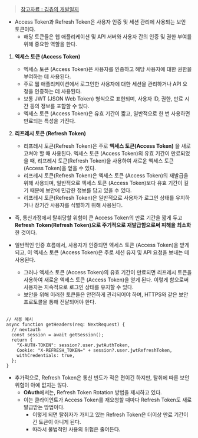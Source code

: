 > [참고자료 : 김츄의 개발일지](https://velog.io/@chuu1019/Access-Token%EA%B3%BC-Refresh-Token%EC%9D%B4%EB%9E%80-%EB%AC%B4%EC%97%87%EC%9D%B4%EA%B3%A0-%EC%99%9C-%ED%95%84%EC%9A%94%ED%95%A0%EA%B9%8C)

- Access Token과 Refresh Token은 사용자 인증 및 세션 관리에 사용되는 보안 토큰이다.
	- 해당 토큰들은 웹 애플리케이션 및 API 서버와 사용자 간의 인증 및 권한 부여를 위해 중요한 역할을 한다.

1. **엑세스 토큰 (Access Token)**
    - 엑세스 토큰 (Access Token)은 사용자를 인증하고 해당 사용자에 대한 권한을 부여하는 데 사용된다.
    - 주로 웹 애플리케이션에서 로그인한 사용자에 대한 세션을 관리하거나 API 요청을 인증하는 데 사용된다.
    - 보통 JWT (JSON Web Token) 형식으로 표현되며, 사용자 ID, 권한, 만료 시간 등의 정보를 포함할 수 있다.
    - 엑세스 토큰 (Access Token)은 유효 기간이 짧고, 일반적으로 한 번 사용하면 만료되는 특성을 가진다.

2. **리프레시 토큰 (Refresh Token)**
    - 리프레시 토큰(Refresh Token)은 주로 **엑세스 토큰(Access Token)** 을 새로 고쳐야 할 때 사용된다. 엑세스 토큰 (Access Token)의 유효 기간이 만료되었을 때, 리프레시 토큰(Refresh Token)을 사용하여 새로운 엑세스 토큰 (Access Token)을 얻을 수 있다.
    - 리프레시 토큰(Refresh Token)은 엑세스 토큰 (Access Token)의 재발급을 위해 사용되며, 일반적으로 엑세스 토큰 (Access Token)보다 유효 기간이 길기 때문에 보안에 민감한 정보를 담고 있을 수 있다.
    - 리프레시 토큰(Refresh Token)은 일반적으로 사용자가 로그인 상태를 유지하거나 장기간 사용자를 식별하기 위해 사용된다.

- 즉, 통신과정에서 탈취당할 위험이 큰 Access Token의 만료 기간을 짧게 두고 **Refresh Token(Refresh Token)으로 주기적으로 재발급함으로써 피해을 최소화**한 것이다.

- 일반적인 인증 흐름에서, 사용자가 인증되면 엑세스 토큰 (Access Token)을 받게 되고, 이 엑세스 토큰 (Access Token)은 주로 세션 유지 및 API 요청을 보내는 데 사용된다.
	- 그러나 엑세스 토큰 (Access Token)의 유효 기간이 만료되면 리프레시 토큰을 사용하여 새로운 엑세스 토큰 (Access Token)을 얻게 된다. 이렇게 함으로써 사용자는 지속적으로 로그인 상태를 유지할 수 있다.
	- 보안을 위해 이러한 토큰들은 안전하게 관리되어야 하며, HTTPS와 같은 보안 프로토콜을 통해 전달되어야 한다. 
```tsx

// 사용 예시
async function getHeaders(req: NextRequest) {
  // nextauth
  const session = await getSession();
  return {
    "X-AUTH-TOKEN": session?.user.jwtAuthToken,
    Cookie: "X-REFRESH_TOKEN=" + session?.user.jwtRefreshToken,
    withCredentials: true,
  };
}

```

- 추가적으로, Refresh Token은 통신 빈도가 적은 편이긴 하지만, 탈취에 따른 보안 위험이 아예 없지는 않다.
	- **OAuth**에서는, Refresh Token Rotation 방법을 제시하고 있다.
	- 이는 클라이언트가 Access Token를 재요청할 때마다 Refresh Token도 새로 발급받는 방법이다.
		- 이렇게 되면 탈취자가 가지고 있는 Refresh Token은 더이상 만료 기간이 긴 토큰이 아니게 된다. 
		- 따라서 불법적인 사용의 위험은 줄어든다.

